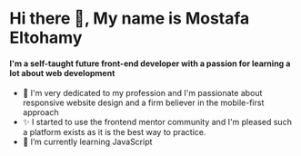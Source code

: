 <h1>Hi there 👋,  My name is Mostafa Eltohamy</h1>
<h4>I'm a self-taught future front-end developer with a passion for learning a lot about web development </h4>

     
- 🔭 I'm very dedicated to my profession and I'm passionate about responsive website design and a firm believer in the mobile-first approach
- ✨ I started to use the frontend mentor community and I'm pleased such a platform exists as it is the best way to practice.
- 🌱 I’m currently learning JavaScript 

